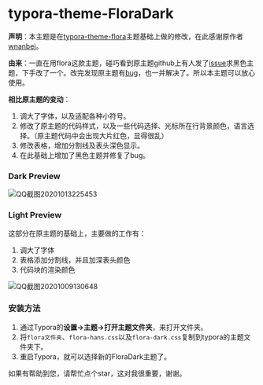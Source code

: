 # typora-theme-FloraDark



**声明**：本主题是在[typora-theme-flora](https://github.com/wnanbei/typora-theme-flora)主题基础上做的修改，在此感谢原作者[wnanbei](https://github.com/wnanbei)。

**由来**：一直在用flora这款主题，碰巧看到原主题github上有人发了[issue](https://github.com/wnanbei/typora-theme-flora/issues/4)求黑色主题，下手改了一个。改完发现原主题有[bug](https://github.com/wnanbei/typora-theme-flora/issues/3)，也一并解决了。所以本主题可以放心使用。

**相比原主题的变动**：

1. 调大了字体，以及适配各种小符号。
2. 修改了原主题的代码样式，以及一些代码选择、光标所在行背景颜色，语言选择。（原主题代码中会出现大片红色，显得很乱）
3. 修改表格，增加分割线及表头深色显示。
4. 在此基础上增加了黑色主题并修复了bug。

### Dark Preview

![QQ截图20201013225453](D:\Users\hxz\Desktop\Bg5TrUX98odEjsz.png)

### Light Preview

这部分在原主题的基础上，主要做的工作有：

1. 调大了字体
2. 表格添加分割线，并且加深表头颜色
3. 代码块的渲染颜色

![QQ截图20201009130648](D:\Users\hxz\Desktop\pvoDcHLTPiUhEtI.png)

### 安装方法

1. 通过Typora的**设置->主题->打开主题文件夹**，来打开文件夹。
2. 将`flora文件夹`、`flora-hans.css`以及`flora-dark.css`复制到typora的主题文件夹下。
3. 重启Typora，就可以选择新的FloraDark主题了。

如果有帮助到您，请帮忙点个star，这对我很重要，谢谢。